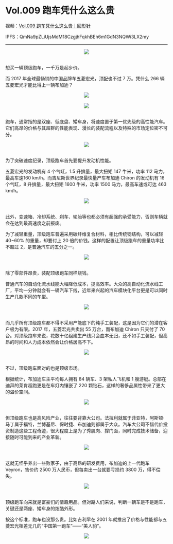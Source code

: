 # Vol.009 跑车凭什么这么贵

视频：[Vol.009 跑车凭什么这么贵｜回形针](http://dweb.link/ipfs/QmZwFjoJRVF6bKCwwSZQsYCTJD8nGKTkT9xfpWxqGnTGzK/Vol.009%20%E8%B7%91%E8%BD%A6%E5%87%AD%E4%BB%80%E4%B9%88%E8%BF%99%E4%B9%88%E8%B4%B5%EF%BD%9C%E5%9B%9E%E5%BD%A2%E9%92%88.mp4)

IPFS：QmNa9pZLiUjsMdM18CzgjhFqkhBEh6m1GdN3NQWi3LX2my

---

<div align=center>
  <img src="https://cdn.jsdelivr.net/gh/XxLittleCxX/paperclip-static/009/cover.gif">
</div>
<br />

想买一辆顶级跑车，一千万是起步价。

而 2017 年全球最畅销的中国品牌车五菱宏光，顶配也不过 7 万。凭什么 266 辆五菱宏光才能比得上一辆布加迪？

<div align=center>
  <img src="https://cdn.jsdelivr.net/gh/XxLittleCxX/paperclip-static/009/1.jpg">
</div>
<br />

<div align=center>
  <img src="https://cdn.jsdelivr.net/gh/XxLittleCxX/paperclip-static/009/2.jpg">
</div>
<br />

跑车，通常指的是双座、低底盘、矮车身，将速度置于第一优先级的高性能汽车。它们高昂的价格与其超群的性能表现、漫长的装配流程以及特殊的市场定位密不可分。

<div align=center>
  <img src="https://cdn.jsdelivr.net/gh/XxLittleCxX/paperclip-static/009/3.jpg">
</div>
<br />

为了突破速度纪录，顶级跑车首先要提升发动机性能。

五菱宏光的发动机有 4 个气缸，1.5 升排量，最大扭矩 147 牛米，功率 112 马力，最高车速160 km/h。而吉尼斯世界纪录最快量产车布加迪 Chiron 的发动机有 16 个气缸，8 升排量，最大扭矩 1600 牛米，功率 1500 马力，最高车速或可达 463 km/h。

<div align=center>
  <img src="https://cdn.jsdelivr.net/gh/XxLittleCxX/paperclip-static/009/4.jpg">
</div>
<br />

此外，变速箱、冷却系统、刹车、轮胎等也都必须有超强的承受能力，否则车辆就会在达到最高速度之前报废。

为了减轻重量，顶级跑车普遍采用碳纤维复合材料，相比传统钢结构，可以减轻 40~60% 的重量，却要付上 20 倍的价钱。这样的配置让顶级跑车的重量功率比不超过 2，是普通汽车的五分之一。

<div align=center>
  <img src="https://cdn.jsdelivr.net/gh/XxLittleCxX/paperclip-static/009/5.jpg">
</div>
<br />

除了零部件昂贵，装配顶级跑车同样烧钱。

普通汽车的自动化流水线能大幅降低成本，提高效率。大众的高自动化流水线工厂，平均一分钟就会有一辆汽车下线，近年来兴起的汽车模块化平台更是可以同时生产几款不同的车型。

<div align=center>
  <img src="https://cdn.jsdelivr.net/gh/XxLittleCxX/paperclip-static/009/6.gif">
</div>
<br />

而几乎所有顶级跑车都不得不采用产能底下的纯手工装配，这是因为它们的潜在客户极为有限。2017 年，五菱宏光共卖出 55 万台，而布加迪 Chiron 只交付了 70 台。对顶级跑车来说，花数十亿组建生产线只会血本无归，还不如手工装配，但高昂的时间和人力成本依然会让价格居高不下。

<div align=center>
  <img src="https://cdn.jsdelivr.net/gh/XxLittleCxX/paperclip-static/009/7.gif">
</div>
<br />

不过，顶级跑车面对的也是顶级市场。

根据统计，布加迪车主平均每人拥有 84 辆车、3 架私人飞机和 1 艘游艇。总部在迪拜的莱肯超跑更是在车灯内镶嵌了 220 颗钻石，这样的奢侈品属性带来了更大的溢价空间。

<div align=center>
  <img src="https://cdn.jsdelivr.net/gh/XxLittleCxX/paperclip-static/009/8.jpg">
</div>
<br />

但顶级跑车也是高风险产业，往往要背靠大公司。法拉利就属于菲亚特，阿斯顿·马丁属于福特，兰博基尼、保时捷、布加迪则都属于大众。汽车大公司不惜代价投资制造这些工程奇迹，很大程度上是为了秀肌肉、撑门面，同时完成技术储备，迎接随时可能到来的产业革新。

<div align=center>
  <img src="https://cdn.jsdelivr.net/gh/XxLittleCxX/paperclip-static/009/9.gif">
</div>
<br />

这就无怪乎养出一些败家子，由于高昂的研发费用，布加迪的上一代跑车 Veyron，售价约 2500 万人民币，但每卖出一台就要亏损约 3800 万，得不偿失。

<div align=center>
  <img src="https://cdn.jsdelivr.net/gh/XxLittleCxX/paperclip-static/009/10.gif">
</div>
<br />

顶级跑车向来就是富豪们的情趣用品。但对路人们来说，判断一辆车是不是跑车，关键还是两座、矮车身的炫酷外形。

按这个标准，跑车也没那么贵。比如吉利早在 2001 年就推出了价格与性能都与五菱宏光相差无几的“中国第一跑车”——“美人豹”。

<div align=center>
  <img src="https://cdn.jsdelivr.net/gh/XxLittleCxX/paperclip-static/009/11.jpg">
</div>
<br />

